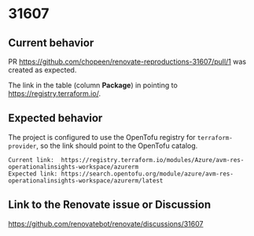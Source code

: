 # 31607

## Current behavior

PR https://github.com/chopeen/renovate-reproductions-31607/pull/1 was created as expected.

The link in the table (column **Package**) in pointing to https://registry.terraform.io/.

## Expected behavior

The project is configured to use the OpenTofu registry for `terraform-provider`, so the link should point to the OpenTofu catalog.

```
Current link:  https://registry.terraform.io/modules/Azure/avm-res-operationalinsights-workspace/azurerm
Expected link: https://search.opentofu.org/module/azure/avm-res-operationalinsights-workspace/azurerm/latest
```

## Link to the Renovate issue or Discussion

https://github.com/renovatebot/renovate/discussions/31607
